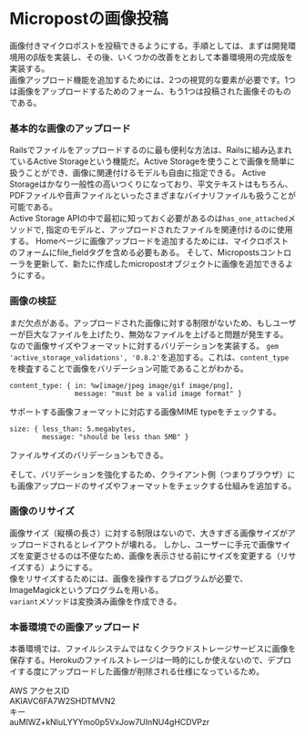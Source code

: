 # Micropostの画像投稿

画像付きマイクロポストを投稿できるようにする。手順としては、まずは開発環境用のβ版を実装し、その後、いくつかの改善をとおして本番環境用の完成版を実装する。<br>
画像アップロード機能を追加するためには、2つの視覚的な要素が必要です。1つは画像をアップロードするためのフォーム、もう1つは投稿された画像そのものである。

### 基本的な画像のアップロード

Railsでファイルをアップロードするのに最も便利な方法は、Railsに組み込まれているActive Storageという機能だ。Active Storageを使うことで画像を簡単に扱うことができ、画像に関連付けるモデルも自由に指定できる。
Active Storageはかなり一般性の高いつくりになっており、平文テキストはもちろん、PDFファイルや音声ファイルといったさまざまなバイナリファイルも扱うことが可能である。<br>
Active Storage APIの中で最初に知っておく必要があるのは```has_one_attached```メソッドで,
指定のモデルと、アップロードされたファイルを関連付けるのに使用する。
Homeページに画像アップロードを追加するためには、マイクロポストのフォームにfile_fieldタグを含める必要もある。
そして、Micropostsコントローラを更新して、新たに作成したmicropostオブジェクトに画像を追加できるようにする。

### 画像の検証
まだ欠点がある。アップロードされた画像に対する制限がないため、もしユーザーが巨大なファイルを上げたり、無効なファイルを上げると問題が発生する。
なので画像サイズやフォーマットに対するバリデーションを実装する。
```gem 'active_storage_validations', '0.8.2'```を追加する。これは、```content_type```を検査することで画像をバリデーション可能であることがわかる。
```
content_type: { in: %w[image/jpeg image/gif image/png],
                message: "must be a valid image format" }
```
サポートする画像フォーマットに対応する画像MIME typeをチェックする。
```
size: { less_than: 5.megabytes,
        message: "should be less than 5MB" }
```
ファイルサイズのバリデーションもできる。<br>

そして、バリデーションを強化するため、クライアント側（つまりブラウザ）にも画像アップロードのサイズやフォーマットをチェックする仕組みを追加する。

### 画像のリサイズ
画像サイズ（縦横の長さ）に対する制限はないので、大きすぎる画像サイズがアップロードされるとレイアウトが壊れる。
しかし、ユーザーに手元で画像サイズを変更させるのは不便なため、画像を表示させる前にサイズを変更する（リサイズする）ようにする。<br>
像をリサイズするためには、画像を操作するプログラムが必要で、ImageMagickというプログラムを用いる。<br>
```variant```メソッドは変換済み画像を作成できる。

### 本番環境での画像アップロード
本番環境では、ファイルシステムではなくクラウドストレージサービスに画像を保存する。Herokuのファイルストレージは一時的にしか使えないので、デプロイする度にアップロードした画像が削除される仕様になっているため。

AWS
アクセスID<br>
AKIAVC6FA7W2SHDTMVN2 <br>
キー<br>
auMIWZ+kNluLYYYmo0p5VxJow7UInNU4gHCDVPzr<br>

